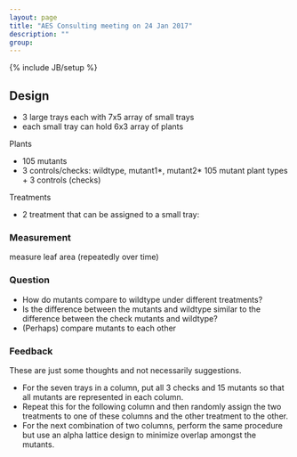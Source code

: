 ```yaml
---
layout: page
title: "AES Consulting meeting on 24 Jan 2017"
description: ""
group: 
---
```

{% include JB/setup %}

## Design

- 3 large trays each with 7x5 array of small trays
- each small tray can hold 6x3 array of plants

Plants

- 105 mutants
- 3 controls/checks: wildtype, mutant1*, mutant2*
105 mutant plant types + 3 controls (checks)

Treatments

- 2 treatment that can be assigned to a small tray: 

### Measurement

measure leaf area (repeatedly over time)

### Question

- How do mutants compare to wildtype under different treatments?
- Is the difference between the mutants and wildtype similar to the difference between the check mutants and wildtype?
- (Perhaps) compare mutants to each other

### Feedback

These are just some thoughts and not necessarily suggestions.

- For the seven trays in a column, put all 3 checks and 15 mutants so that all
mutants are represented in each column.
- Repeat this for the following column and then randomly assign the two treatments to one of these columns and the other treatment to the other.
- For the next combination of two columns, perform the same procedure but use an 
alpha lattice design to minimize overlap amongst the mutants.